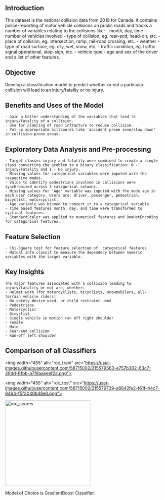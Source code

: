 ## Introduction
This dataset is the national collision data from 2019 for Canada. It contains police-reporting of motor vehicle collisions on public roads and tracks a number of variables relating to the collisions like:
    - month, day, time
    - number of vehicles involved
    - type of collision, eg. rear-end, head-on, etc.
    - place of collision, eg. intersection, ramp, rail-road crossing, etc.
    - weather
    - type of road surface, eg. dry, wet, snow, etc.
    - traffic condition, eg. traffic signal operational, stop-sign, etc.
    - vehicle type
    - age and sex of the driver
    and a list of other features.

## Objective
Develop a classification model to predict whether or not a particular collision will lead to an injury/fatality or no injury.

## Benefits and Uses of the Model
    - Gain a better understanding of the variables that lead to injury/fatality of a collision.
    - Use for planning of road infracture to reduce collision.
    - Put up appropriate billboards like 'accident prone zone/slow down' in collision-prone areas.

## Exploratory Data Analysis and Pre-processing
    - Target classes injury and fatality were combined to create a single class converting the problem to a binary classification: 0 - Injury/Fatality and 1 - No Injury.
    - Missing values for categorical variables were imputed with the respective modes.
    - Value to identify pedestrians involved in collisions were synchronized across 3 categorical columns.
    - Missing values for 'Age' variable was imputed with the mode age in each user category. Users are: driver, passenger, pedestrian,      bicyclist, motorcyclist.
    - Age variable was binned to convert it to a categorical variable.
    - Time based features month, day, and time were transformed to cyclical features.
    - StandardScaler was applied to numerical features and OneHotEncoding for categorical features.
    
## Feature Selection
    - Chi-Square test for feature selection of  categorical features
    - Mutual info classif to measure the dependecy between numeric variables with the target variable.

## Key Insights
    The major features associated with a collision leading to  injury/fatality or not are, whether:
    - Helmet worn (for motorcyclists, bicyclists, snowmobilers, all-terrain vehicle riders)
    - No safety device used, or child restraint used
    - Pedestrians
    - Motorcyclist
    - Bicyclist
    - Single vehicle in motion ran off right shoulder
    - Female
    - Male
    - Rear-end collision
    - Ran-off left shoulder 
    
## Comparison of all Classifiers
<img width="455" alt="roc_train" src=“https://user-images.githubusercontent.com/58715002/215579563-e757b302-63c7-48dd-8fbb-a7f8aaeeef2a.png">
                                                                                                                                            
<img width="455" alt="roc_test" src=“https://user-images.githubusercontent.com/58715002/215579739-a8842fe2-f61f-44c7-9464-f5f3040b48e0.png">

<img width="276" alt="roc_scores" src="https://user-images.githubusercontent.com/58715002/215579809-80fd7383-8f1a-473f-aa85-d7b897a3fdfb.png">

Model of Choice is GradientBoost Classifier.

